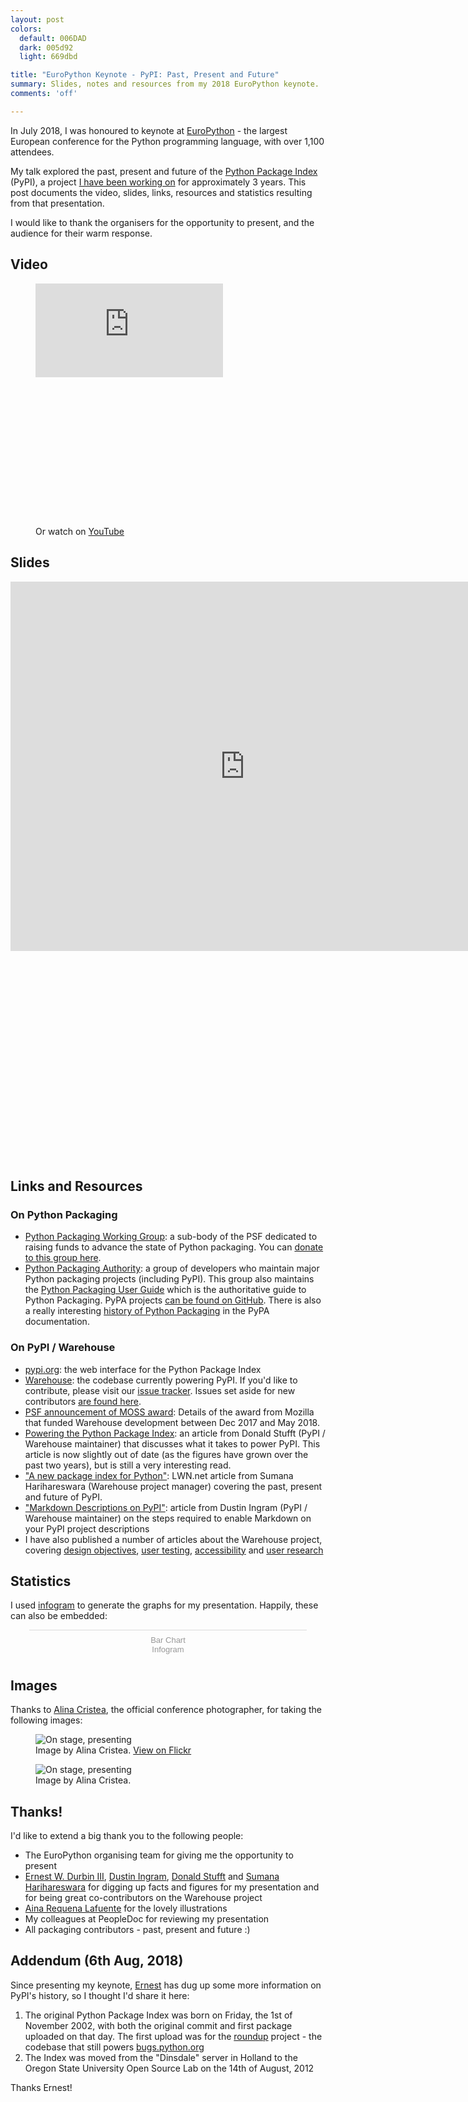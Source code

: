 ```yaml
---
layout: post
colors:
  default: 006DAD
  dark: 005d92
  light: 669dbd

title: "EuroPython Keynote - PyPI: Past, Present and Future"
summary: Slides, notes and resources from my 2018 EuroPython keynote.
comments: 'off'

---
```


In July 2018, I was honoured to keynote at [EuroPython](https://europython.eu/) - the largest European conference for the Python programming language, with over 1,100 attendees.

My talk explored the past, present and future of the [Python Package Index](http://pypi.org) (PyPI), a project [I have been working on](https://whoisnicoleharris.com/warehouse/) for approximately 3 years. This post documents the video, slides, links, resources and statistics resulting from that presentation.

I would like to thank the organisers for the opportunity to present, and the audience for their warm response.

## Video

<figure class="img-figure centered">
    <div class='embed-container' style="padding-bottom: 56.25%">
      <iframe src="https://www.youtube.com/embed/Rps9lHflkCg?rel=0&amp;start=1920&amp;start=1920&amp;end=3740" frameborder="0" allowfullscreen></iframe>
    </div>
    <figcaption>Or watch on <a href="https://www.youtube.com/watch?v=Rps9lHflkCg?rel=0&amp;start=1920&amp;end=3740">YouTube</a></figcaption>
</figure>

## Slides

<div class="embed-container" style="padding-bottom: 66.4%;">
  <iframe src="https://docs.google.com/presentation/d/e/2PACX-1vRw88JQz20Um5wOZhhHVWSSK-LhHUmwm6Ux2IiqFMwg98pZye3NNr8Y62eSsXAmn-EWOYi6pF2gKjQC/embed?start=false&loop=false&delayms=60000"
  frameborder="0" width="750" height="591" allowfullscreen="true" mozallowfullscreen="true" webkitallowfullscreen="true"></iframe>
</div>

## Links and Resources

### On Python Packaging

- [Python Packaging Working Group](https://wiki.python.org/psf/PackagingWG/Charter): a sub-body of the PSF dedicated to raising funds to advance the state of Python packaging. You can [donate to this group here](https://donate.pypi.org).
- [Python Packaging Authority](https://www.pypa.io/): a group of developers who maintain major Python packaging projects (including PyPI). This group also maintains the [Python Packaging User Guide](https://packaging.python.org/) which is the authoritative guide to Python Packaging. PyPA projects [can be found on GitHub](https://github.com/pypa/). There is also a really interesting [history of Python Packaging](https://www.pypa.io/en/latest/history/) in the PyPA documentation.

### On PyPI / Warehouse

- [pypi.org](https://pypi.org): the web interface for the Python Package Index
- [Warehouse](https://github.com/pypa/warehouse): the codebase currently powering PyPI. If you'd like to contribute, please visit our [issue tracker](https://github.com/pypa/warehouse/issues). Issues set aside for new contributors [are found here](https://github.com/pypa/warehouse/issues?q=is%3Aopen+is%3Aissue+label%3A%22good+first+issue%22).
- [PSF announcement of MOSS award](http://pyfound.blogspot.com/2017/11/the-psf-awarded-moss-grant-pypi.html): Details of the award from Mozilla that funded Warehouse development between Dec 2017 and May 2018.
- [Powering the Python Package Index](https://caremad.io/posts/2016/05/powering-pypi/): an article from Donald Stufft (PyPI / Warehouse maintainer) that discusses what it takes to power PyPI. This article is now slightly out of date (as the figures have grown over the past two years), but is still a very interesting read.
- ["A new package index for Python"](https://lwn.net/Articles/751458/): LWN.net article from Sumana Harihareswara (Warehouse project manager) covering the past, present and future of PyPI.
- ["Markdown Descriptions on PyPI"](https://dustingram.com/articles/2018/03/16/markdown-descriptions-on-pypi): article from Dustin Ingram (PyPI / Warehouse maintainer) on the steps required to enable Markdown on your PyPI project descriptions
- I have also published a number of articles about the Warehouse project, covering [design objectives](https://whoisnicoleharris.com/2015/12/31/designing-warehouse-an-overview.html), [user testing](https://whoisnicoleharris.com/2018/03/13/user-testing-warehouse.html), [accessibility](https://whoisnicoleharris.com/2018/05/17/warehouse-accessibility.html) and [user research](https://whoisnicoleharris.com/2018/07/22/pypi-user-research.html)


## Statistics

I used [infogram](https://infogram.com) to generate the graphs for my presentation. Happily, these can also be embedded:

<div class="infogram-embed" data-id="4e7b0b39-4b7c-4cdf-81c6-6c425be6f1a1" data-type="interactive" data-title="Bar Chart"></div><script>!function(e,t,n,s){var i="InfogramEmbeds",o=e.getElementsByTagName(t)[0],d=/^http:/.test(e.location)?"http:":"https:";if(/^\/{2}/.test(s)&&(s=d+s),window[i]&&window[i].initialized)window[i].process&&window[i].process();else if(!e.getElementById(n)){var a=e.createElement(t);a.async=1,a.id=n,a.src=s,o.parentNode.insertBefore(a,o)}}(document,"script","infogram-async","https://e.infogram.com/js/dist/embed-loader-min.js");</script><div style="padding:8px 0;font-family:Arial!important;font-size:13px!important;line-height:15px!important;text-align:center;border-top:1px solid #dadada;margin:0 30px"><a href="https://infogram.com/4e7b0b39-4b7c-4cdf-81c6-6c425be6f1a1" style="color:#989898!important;text-decoration:none!important;" target="_blank">Bar Chart</a><br><a href="https://infogram.com" style="color:#989898!important;text-decoration:none!important;" target="_blank" rel="nofollow">Infogram</a></div>

## Images

Thanks to [Alina Cristea](http://alinacristea.daportfolio.com/), the official conference photographer, for taking the following images:

<figure class="img-figure">
    <img src="/assets/img/europython1.jpg" alt="On stage, presenting"/>
    <figcaption>Image by Alina Cristea. <a href="https://www.flickr.com/photos/alina-cristea/42945163604/in/album-72157697856140041/">View on Flickr</a></figcaption>
</figure>

<figure class="img-figure">
    <img src="/assets/img/europython2.jpg" alt="On stage, presenting"/>
    <figcaption>Image by Alina Cristea.</figcaption>
</figure>


## Thanks!

I'd like to extend a big thank you to the following people:

- The EuroPython organising team for giving me the opportunity to present
- [Ernest W. Durbin III](https://twitter.com/EWDurbin), [Dustin Ingram](https://twitter.com/di_codes), [Donald Stufft](https://twitter.com/dstufft) and [Sumana Harihareswara](https://twitter.com/brainwane) for digging up facts and figures for my presentation and for being great co-contributors on the Warehouse project
- [Aina Requena Lafuente](https://twitter.com/ainarela) for the lovely illustrations
- My colleagues at PeopleDoc for reviewing my presentation
- All packaging contributors - past, present and future :)

## Addendum (6th Aug, 2018)

Since presenting my keynote, [Ernest](https://twitter.com/EWDurbin) has dug up some more information on PyPI's history, so I thought I'd share it here:

1. The original Python Package Index was born on Friday, the 1st of November 2002, with both the original commit and first package uploaded on that day. The first upload was for the [roundup](https://pypi.org/project/roundup/) project - the codebase that still powers [bugs.python.org](http://bugs.python.org/)
2. The Index was moved from the "Dinsdale" server in Holland to the Oregon State University Open Source Lab on the 14th of August, 2012

Thanks Ernest!

